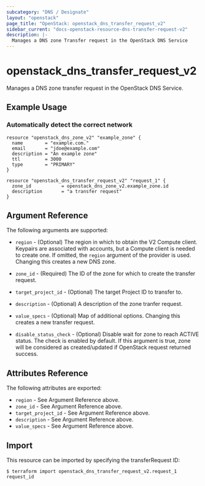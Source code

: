 ```yaml
---
subcategory: "DNS / Designate"
layout: "openstack"
page_title: "OpenStack: openstack_dns_transfer_request_v2"
sidebar_current: "docs-openstack-resource-dns-transfer-request-v2"
description: |-
  Manages a DNS zone Transfer request in the OpenStack DNS Service
---
```


# openstack\_dns\_transfer\_request\_v2

Manages a DNS zone transfer request in the OpenStack DNS Service.

## Example Usage

### Automatically detect the correct network

```hcl
resource "openstack_dns_zone_v2" "example_zone" {
  name        = "example.com."
  email       = "jdoe@example.com"
  description = "An example zone"
  ttl         = 3000
  type        = "PRIMARY"
}

resource "openstack_dns_transfer_request_v2" "request_1" {
  zone_id           = openstack_dns_zone_v2.example_zone.id
  description       = "a transfer request"
}
```

## Argument Reference

The following arguments are supported:

* `region` - (Optional) The region in which to obtain the V2 Compute client.
    Keypairs are associated with accounts, but a Compute client is needed to
    create one. If omitted, the `region` argument of the provider is used.
    Changing this creates a new DNS zone.

* `zone_id` - (Required) The ID of the zone for which to create the transfer
  request.

* `target_project_id` - (Optional) The target Project ID to transfer to.

* `description` - (Optional) A description of the zone tranfer request.

* `value_specs` - (Optional) Map of additional options. Changing this creates a
  new transfer request.

* `disable_status_check` - (Optional) Disable wait for zone to reach ACTIVE
  status. The check is enabled by default. If this argument is true, zone
  will be considered as created/updated if OpenStack request returned success.

## Attributes Reference

The following attributes are exported:

* `region` - See Argument Reference above.
* `zone_id` - See Argument Reference above.
* `target_project_id` - See Argument Reference above.
* `description` - See Argument Reference above.
* `value_specs` - See Argument Reference above.

## Import

This resource can be imported by specifying the transferRequest ID:

```
$ terraform import openstack_dns_transfer_request_v2.request_1 request_id
```
